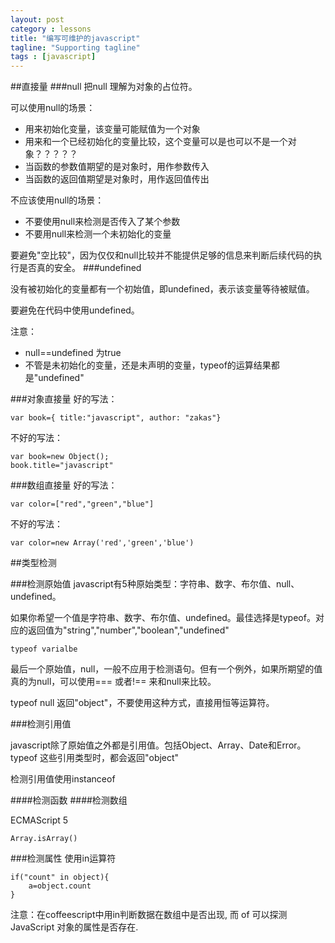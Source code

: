 ```yaml
---
layout: post
category : lessons
title: "编写可维护的javascript"
tagline: "Supporting tagline"
tags : [javascript]
---
```


##直接量
###null
把null 理解为对象的占位符。

可以使用null的场景：

- 用来初始化变量，该变量可能赋值为一个对象
- 用来和一个已经初始化的变量比较，这个变量可以是也可以不是一个对象？？？？？
- 当函数的参数值期望的是对象时，用作参数传入
- 当函数的返回值期望是对象时，用作返回值传出

不应该使用null的场景：

- 不要使用null来检测是否传入了某个参数
- 不要用null来检测一个未初始化的变量

要避免"空比较"，因为仅仅和null比较并不能提供足够的信息来判断后续代码的执行是否真的安全。
###undefined

没有被初始化的变量都有一个初始值，即undefined，表示该变量等待被赋值。

要避免在代码中使用undefined。

注意：

- null==undefined  为true
- 不管是未初始化的变量，还是未声明的变量，typeof的运算结果都是"undefined"



###对象直接量
好的写法：

```
var book={ title:"javascript", author: "zakas"}
```
不好的写法：

```
var book=new Object();
book.title="javascript"
```

###数组直接量
好的写法：

```
var color=["red","green","blue"]
```

不好的写法：

```
var color=new Array('red','green','blue')
```

##类型检测

###检测原始值
javascript有5种原始类型：字符串、数字、布尔值、null、undefined。

如果你希望一个值是字符串、数字、布尔值、undefined。最佳选择是typeof。对应的返回值为"string","number","boolean","undefined"

```
typeof varialbe
```

最后一个原始值，null，一般不应用于检测语句。但有一个例外，如果所期望的值真的为null，可以使用=== 或者!== 来和null来比较。

typeof null 返回"object"，不要使用这种方式，直接用恒等运算符。

###检测引用值

javascript除了原始值之外都是引用值。包括Object、Array、Date和Error。typeof 这些引用类型时，都会返回"object"

检测引用值使用instanceof

####检测函数
####检测数组

ECMAScript 5

```
Array.isArray()
```
###检测属性
使用in运算符

```
if("count" in object){
	a=object.count
}
```

注意：在coffeescript中用in判断数据在数组中是否出现, 而 of 可以探测 JavaScript 对象的属性是否存在.
